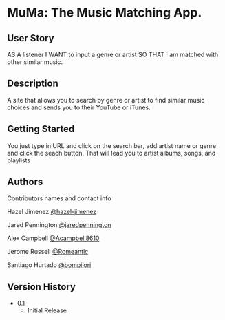 # MuMa: The Music Matching App.

## User Story

AS A listener
I WANT to input a genre or artist
SO THAT I am matched with other similar music.

## Description

A site that allows you to search by genre or artist to find similar music choices and sends you to their YouTube or iTunes.

## Getting Started

You just type in URL and click on the search bar, add artist name or genre and click the seach button. That will lead you to artist albums, songs, and playlists

## Authors

Contributors names and contact info

Hazel Jimenez
[@hazel-jimenez](https://github.com/hazel-jimenez/)

Jared Pennington
[@jaredpennington](https://github.com/jaredpennington)

Alex Campbell
[@Acampbell8610](https://github.com/Acampbell8610)

Jerome Russell
[@Romeantic](https://github.com/Romeantic)

Santiago Hurtado
[@bompilori](https://github.com/bompilori)

## Version History

- 0.1
  - Initial Release
